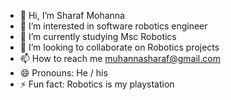 - 👋 Hi, I’m Sharaf Mohanna
- 👀 I’m interested in software robotics engineer
- 🌱 I’m currently studying Msc Robotics
- 💞️ I’m looking to collaborate on Robotics projects
- 📫 How to reach me muhannasharaf@gmail.com
- 😄 Pronouns: He / his
- ⚡ Fun fact: Robotics is my playstation 

<!---
sharaf-roboking/sharaf-roboking is a ✨ special ✨ repository because its `README.md` (this file) appears on your GitHub profile.
You can click the Preview link to take a look at your changes.
--->
